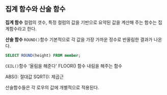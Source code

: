 ## 집계 함수와  산술 함수
**집계 함수**
컬럼의 갯수, 특정 컬럼의  값을 기반으로 요약된 값을 계산해 주는 함수는 집계함수라고 한다. 

**산술 함수**
`ROUND()`함수
기본적으로 각 값을  가장  가까운 정수로 반올림한 결과가 나온다.
```sql
SELECT ROUND(height) FROM member;
```
`CEIL()`함수
'올림을 해준다'
FLOOR() 함수
내림을 해주는 함수

ABS(): 절대값
SQRT():  제곱근

산술함수들은 각 로우의 값에 개별적으로 적용된다.